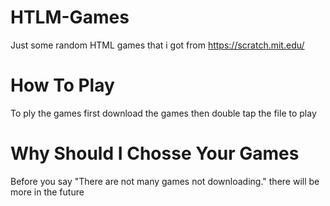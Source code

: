 # HTLM-Games
Just some random HTML games that i got from https://scratch.mit.edu/

# How To Play
To ply the games first download the games then double tap the file to play

# Why Should I Chosse Your Games
Before you say "There are not many games not downloading." there will be more in the future
